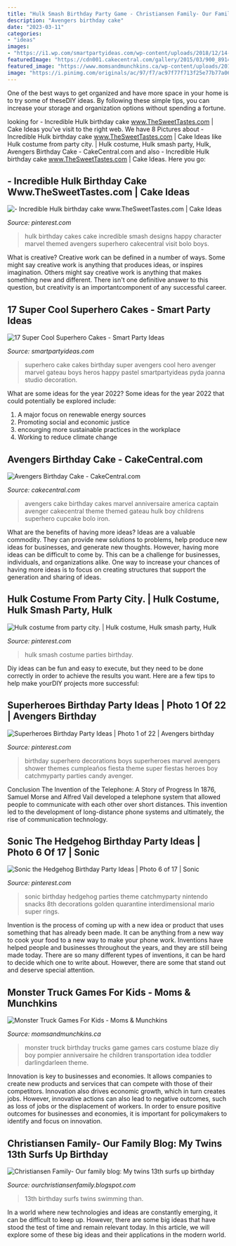 ```yaml
---
title: "Hulk Smash Birthday Party Game - Christiansen Family- Our Family Blog: My Twins 13th Surfs Up Birthday"
description: "Avengers birthday cake"
date: "2023-03-11"
categories:
- "ideas"
images:
- "https://i1.wp.com/smartpartyideas.com/wp-content/uploads/2018/12/14-4.jpg?resize=540%2C880&amp;ssl=1"
featuredImage: "https://cdn001.cakecentral.com/gallery/2015/03/900_891474AVvL_avengers-birthday-cake.jpg"
featured_image: "https://www.momsandmunchkins.ca/wp-content/uploads/2014/02/monster-trucks-game.jpg"
image: "https://i.pinimg.com/originals/ac/97/f7/ac97f77f713f25e77b77a061f55879d3.jpg"
---
```



One of the best ways to get organized and have more space in your home is to try some of theseDIY ideas. By following these simple tips, you can increase your storage and organization options without spending a fortune.

	

		
looking for - Incredible Hulk birthday cake www.TheSweetTastes.com | Cake Ideas you've visit to the right web. We have 8 Pictures about - Incredible Hulk birthday cake www.TheSweetTastes.com | Cake Ideas like Hulk costume from party city. | Hulk costume, Hulk smash party, Hulk, Avengers Birthday Cake - CakeCentral.com and also - Incredible Hulk birthday cake www.TheSweetTastes.com | Cake Ideas. Here you go:
		
    
## - Incredible Hulk Birthday Cake Www.TheSweetTastes.com | Cake Ideas

<img loading=lazy src="https://s-media-cache-ak0.pinimg.com/736x/1e/e3/3e/1ee33eb6068cd1ab968b85541b1dbba7.jpg" onerror="this.onerror=null;this.src='https://tse1.mm.bing.net/th?id=OIP.afEo4MPsELHFBA49MoQF6QHaJ-&amp;pid=15.1';" alt="- Incredible Hulk birthday cake www.TheSweetTastes.com | Cake Ideas">

_Source: pinterest.com_

>hulk birthday cakes cake incredible smash designs happy character marvel themed avengers superhero cakecentral visit bolo boys. 

	

What is creative?
Creative work can be defined in a number of ways. Some might say creative work is anything that produces ideas, or inspires imagination. Others might say creative work is anything that makes something new and different. There isn't one definitive answer to this question, but creativity is an importantcomponent of any successful career.

    
## 17 Super Cool Superhero Cakes - Smart Party Ideas

<img loading=lazy src="https://i1.wp.com/smartpartyideas.com/wp-content/uploads/2018/12/14-4.jpg?resize=540%2C880&amp;ssl=1" onerror="this.onerror=null;this.src='https://tse4.mm.bing.net/th?id=OIP.LSVwFOra7FCMQ-d4GV0XYAHaME&amp;pid=15.1';" alt="17 Super Cool Superhero Cakes - Smart Party Ideas">

_Source: smartpartyideas.com_

>superhero cake cakes birthday super avengers cool hero avenger marvel gateau boys heros happy pastel smartpartyideas pyda joanna studio decoration. 

	

What are some ideas for the year 2022?
Some ideas for the year 2022 that could potentially be explored include: 
1. A major focus on renewable energy sources 
2. Promoting social and economic justice 
3. encourging more sustainable practices in the workplace 
4. Working to reduce climate change 

    
## Avengers Birthday Cake - CakeCentral.com

<img loading=lazy src="https://cdn001.cakecentral.com/gallery/2015/03/900_891474AVvL_avengers-birthday-cake.jpg" onerror="this.onerror=null;this.src='https://tse1.mm.bing.net/th?id=OIP.6YnjSCsdvb1oD63ngwSE3QHaJ6&amp;pid=15.1';" alt="Avengers Birthday Cake - CakeCentral.com">

_Source: cakecentral.com_

>avengers cake birthday cakes marvel anniversaire america captain avenger cakecentral theme themed gateau hulk boy childrens superhero cupcake bolo iron. 

	

What are the benefits of having more ideas?
Ideas are a valuable commodity. They can provide new solutions to problems, help produce new ideas for businesses, and generate new thoughts. However, having more ideas can be difficult to come by. This can be a challenge for businesses, individuals, and organizations alike. One way to increase your chances of having more ideas is to focus on creating structures that support the generation and sharing of ideas.

    
## Hulk Costume From Party City. | Hulk Costume, Hulk Smash Party, Hulk

<img loading=lazy src="https://i.pinimg.com/originals/ae/5b/6f/ae5b6fdd614d68d8c27cf99f96360e08.jpg" onerror="this.onerror=null;this.src='https://tse1.mm.bing.net/th?id=OIP.82FEj5AreMpHzSxiQm5CNwHaJ4&amp;pid=15.1';" alt="Hulk costume from party city. | Hulk costume, Hulk smash party, Hulk">

_Source: pinterest.com_

>hulk smash costume parties birthday. 

	

Diy ideas can be fun and easy to execute, but they need to be done correctly in order to achieve the results you want. Here are a few tips to help make yourDIY projects more successful:

    
## Superheroes Birthday Party Ideas | Photo 1 Of 22 | Avengers Birthday

<img loading=lazy src="https://i.pinimg.com/736x/8a/9b/b5/8a9bb5a1bdc49082fce46c9f29b21e4f--birthday-decorations-birthday-party-ideas.jpg" onerror="this.onerror=null;this.src='https://tse1.mm.bing.net/th?id=OIP.okSUle3mLuQn5fi1LO4FpAHaLG&amp;pid=15.1';" alt="Superheroes Birthday Party Ideas | Photo 1 of 22 | Avengers birthday">

_Source: pinterest.com_

>birthday superhero decorations boys superheroes marvel avengers shower themes cumpleaños fiesta theme super fiestas heroes boy catchmyparty parties candy avenger. 

	

Conclusion
The Invention of the Telephone: A Story of Progress
In 1876, Samuel Morse and Alfred Vail developed a telephone system that allowed people to communicate with each other over short distances. This invention led to the development of long-distance phone systems and ultimately, the rise of communication technology.

    
## Sonic The Hedgehog Birthday Party Ideas | Photo 6 Of 17 | Sonic

<img loading=lazy src="https://i.pinimg.com/originals/ac/97/f7/ac97f77f713f25e77b77a061f55879d3.jpg" onerror="this.onerror=null;this.src='https://tse4.mm.bing.net/th?id=OIP.B5Uu1jrG7rvMJ2GT25P2uwHaLG&amp;pid=15.1';" alt="Sonic the Hedgehog Birthday Party Ideas | Photo 6 of 17 | Sonic">

_Source: pinterest.com_

>sonic birthday hedgehog parties theme catchmyparty nintendo snacks 8th decorations golden quarantine interdimensional mario super rings. 

	

Invention is the process of coming up with a new idea or product that uses something that has already been made. It can be anything from a new way to cook your food to a new way to make your phone work. Inventions have helped people and businesses throughout the years, and they are still being made today. There are so many different types of inventions, it can be hard to decide which one to write about. However, there are some that stand out and deserve special attention.

    
## Monster Truck Games For Kids - Moms &amp; Munchkins

<img loading=lazy src="https://www.momsandmunchkins.ca/wp-content/uploads/2014/02/monster-trucks-game.jpg" onerror="this.onerror=null;this.src='https://tse1.mm.bing.net/th?id=OIP.5KsgHKpyvByYsYM_TwnDcwAAAA&amp;pid=15.1';" alt="Monster Truck Games For Kids - Moms &amp; Munchkins">

_Source: momsandmunchkins.ca_

>monster truck birthday trucks game games cars costume blaze diy boy pompier anniversaire he children transportation idea toddler darlingdarleen theme. 

	

Innovation is key to businesses and economies. It allows companies to create new products and services that can compete with those of their competitors. Innovation also drives economic growth, which in turn creates jobs. However, innovative actions can also lead to negative outcomes, such as loss of jobs or the displacement of workers. In order to ensure positive outcomes for businesses and economies, it is important for policymakers to identify and focus on innovation.

    
## Christiansen Family- Our Family Blog: My Twins 13th Surfs Up Birthday

<img loading=lazy src="http://2.bp.blogspot.com/-kJHzBnkBrHk/UFYtw3M1z4I/AAAAAAAAG2I/_uYaOknjzqY/s1600/IMG_9897.JPG" onerror="this.onerror=null;this.src='https://tse2.mm.bing.net/th?id=OIP.Q-GdZbR_tIkBMElN4KPLbQHaFM&amp;pid=15.1';" alt="Christiansen Family- Our family blog: My twins 13th surfs up birthday">

_Source: ourchristiansenfamily.blogspot.com_

>13th birthday surfs twins swimming than. 

	

In a world where new technologies and ideas are constantly emerging, it can be difficult to keep up. However, there are some big ideas that have stood the test of time and remain relevant today. In this article, we will explore some of these big ideas and their applications in the modern world.

